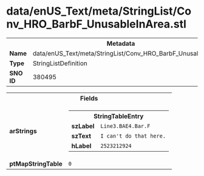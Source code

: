 <h1>data/enUS_Text/meta/StringList/Conv_HRO_BarbF_UnusableInArea.stl</h1><table><tr><th colspan="100%">Metadata</th></tr><tr><td><b>Name</b></td><td>data/enUS_Text/meta/StringList/Conv_HRO_BarbF_UnusableInArea.stl</td></tr><tr><td><b>Type</b></td><td>StringListDefinition</td></tr><tr><td><b>SNO ID</b></td><td>380495</td></tr></table>

<table><tr><th colspan="100%">Fields</th></tr><tr><td><b>arStrings</b></td><td><table><tr><th colspan="100%">StringTableEntry</th></tr><tr><td><b>szLabel</b></td><td><code>Line3.BAE4.Bar.F</code></td></tr><tr><td><b>szText</b></td><td><code>I can't do that here.</code></td></tr><tr><td><b>hLabel</b></td><td><code>2523212924</code></td></tr></table>


</td></tr><tr><td><b>ptMapStringTable</b></td><td><code>0</code></td></tr></table>

